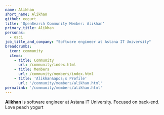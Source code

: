 ```yaml
---
name: Alikhan
short_name: Alikhan
github: eegurt
title: 'OpenSearch Community Member: Alikhan'
primary_title: Alikhan
personas:
  - osci
job_title_and_company: "Software engineer at Astana IT University"
breadcrumbs:
  icon: community
  items:
    - title: Community
      url: /community/index.html
    - title: Members
      url: /community/members/index.html
    - title: 'Alikhan&apos;s Profile'
      url: '/community/members/alikhan.html'
permalink: '/community/members/alikhan.html'
---
```


**Alikhan** is software engineer at Astana IT University. Focused on back-end. Love peach yogurt
